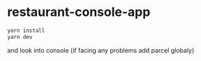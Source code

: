 # restaurant-console-app
```bash
yarn install
yarn dev
```
and look into console
(if facing any problems add parcel globaly)

